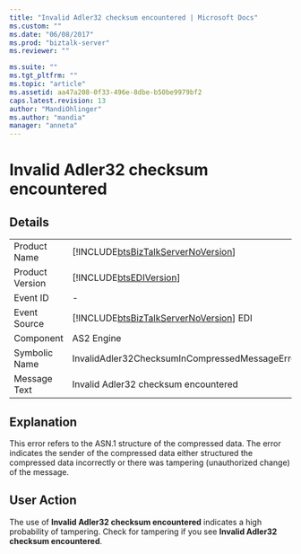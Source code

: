 ```yaml
---
title: "Invalid Adler32 checksum encountered | Microsoft Docs"
ms.custom: ""
ms.date: "06/08/2017"
ms.prod: "biztalk-server"
ms.reviewer: ""

ms.suite: ""
ms.tgt_pltfrm: ""
ms.topic: "article"
ms.assetid: aa47a208-0f33-496e-8dbe-b50be9979bf2
caps.latest.revision: 13
author: "MandiOhlinger"
ms.author: "mandia"
manager: "anneta"
---
```

# Invalid Adler32 checksum encountered
## Details  
  
|                 |                                                                                        |
|-----------------|----------------------------------------------------------------------------------------|
|  Product Name   |   [!INCLUDE[btsBizTalkServerNoVersion](../includes/btsbiztalkservernoversion-md.md)]   |
| Product Version |               [!INCLUDE[btsEDIVersion](../includes/btsediversion-md.md)]               |
|    Event ID     |                                           -                                            |
|  Event Source   | [!INCLUDE[btsBizTalkServerNoVersion](../includes/btsbiztalkservernoversion-md.md)] EDI |
|    Component    |                                       AS2 Engine                                       |
|  Symbolic Name  |                     InvalidAdler32ChecksumInCompressedMessageError                     |
|  Message Text   |                          Invalid Adler32 checksum encountered                          |
  
## Explanation  
 This error refers to the ASN.1 structure of the compressed data. The error indicates the sender of the compressed data either structured the compressed data incorrectly or there was tampering (unauthorized change) of the message.  
  
## User Action  
 The use of **Invalid Adler32 checksum encountered** indicates a high probability of tampering. Check for tampering if you see **Invalid Adler32 checksum encountered**.